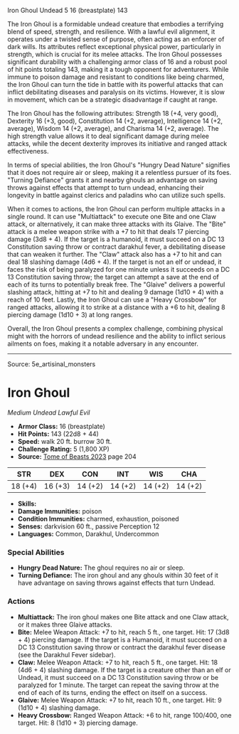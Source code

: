 <MonsterName/>Iron Ghoul</MonsterName>
<CreatureType/>Undead</CreatureType>
<CR/>5</CR>
<AC/>16 (breastplate)</AC>
<HP/>143</HP>
<summary>The Iron Ghoul is a formidable undead creature that embodies a terrifying blend of speed, strength, and resilience. With a lawful evil alignment, it operates under a twisted sense of purpose, often acting as an enforcer of dark wills. Its attributes reflect exceptional physical power, particularly in strength, which is crucial for its melee attacks. The Iron Ghoul possesses significant durability with a challenging armor class of 16 and a robust pool of hit points totaling 143, making it a tough opponent for adventurers. While immune to poison damage and resistant to conditions like being charmed, the Iron Ghoul can turn the tide in battle with its powerful attacks that can inflict debilitating diseases and paralysis on its victims. However, it is slow in movement, which can be a strategic disadvantage if caught at range.</summary>

<detail>

The Iron Ghoul has the following attributes: Strength 18 (+4, very good), Dexterity 16 (+3, good), Constitution 14 (+2, average), Intelligence 14 (+2, average), Wisdom 14 (+2, average), and Charisma 14 (+2, average). The high strength value allows it to deal significant damage during melee attacks, while the decent dexterity improves its initiative and ranged attack effectiveness.

In terms of special abilities, the Iron Ghoul's "Hungry Dead Nature" signifies that it does not require air or sleep, making it a relentless pursuer of its foes. "Turning Defiance" grants it and nearby ghouls an advantage on saving throws against effects that attempt to turn undead, enhancing their longevity in battle against clerics and paladins who can utilize such spells.

When it comes to actions, the Iron Ghoul can perform multiple attacks in a single round. It can use "Multiattack" to execute one Bite and one Claw attack, or alternatively, it can make three attacks with its Glaive. The "Bite" attack is a melee weapon strike with a +7 to hit that deals 17 piercing damage (3d8 + 4). If the target is a humanoid, it must succeed on a DC 13 Constitution saving throw or contract darakhul fever, a debilitating disease that can weaken it further. The "Claw" attack also has a +7 to hit and can deal 18 slashing damage (4d6 + 4). If the target is not an elf or undead, it faces the risk of being paralyzed for one minute unless it succeeds on a DC 13 Constitution saving throw; the target can attempt a save at the end of each of its turns to potentially break free. The "Glaive" delivers a powerful slashing attack, hitting at +7 to hit and dealing 9 damage (1d10 + 4) with a reach of 10 feet. Lastly, the Iron Ghoul can use a "Heavy Crossbow" for ranged attacks, allowing it to strike at a distance with a +6 to hit, dealing 8 piercing damage (1d10 + 3) at long ranges.

Overall, the Iron Ghoul presents a complex challenge, combining physical might with the horrors of undead resilience and the ability to inflict serious ailments on foes, making it a notable adversary in any encounter.</detail>



---

Source: 5e_artisinal_monsters

# Iron Ghoul

*Medium* *Undead* *Lawful Evil*

- **Armor Class:** 16 (breastplate)
- **Hit Points:** 143 (22d8 + 44)
- **Speed:** walk 20 ft. burrow 30 ft.
- **Challenge Rating:** 5 (1,800 XP)
- **Source:** [Tome of Beasts 2023](https://koboldpress.com/kpstore/product/tome-of-beasts-1-2023-edition/) page 204

| STR | DEX | CON | INT | WIS | CHA |
| --- | --- | --- | --- | --- | --- |
| 18 (+4) | 16 (+3) | 14 (+2) | 14 (+2) | 14 (+2) | 14 (+2) |

- **Skills:** 
- **Damage Immunities:** poison
- **Condition Immunities:** charmed, exhaustion, poisoned
- **Senses:** darkvision 60 ft., passive Perception 12
- **Languages:** Common, Darakhul, Undercommon

### Special Abilities

- **Hungry Dead Nature:** The ghoul requires no air or sleep.
- **Turning Defiance:** The iron ghoul and any ghouls within 30 feet of it have advantage on saving throws against effects that turn Undead.

### Actions

- **Multiattack:** The iron ghoul makes one Bite attack and one Claw attack, or it makes three Glaive attacks.
- **Bite:** Melee Weapon Attack: +7 to hit, reach 5 ft., one target. Hit: 17 (3d8 + 4) piercing damage. If the target is a Humanoid, it must succeed on a DC 13 Constitution saving throw or contract the darakhul fever disease (see the Darakhul Fever sidebar).
- **Claw:** Melee Weapon Attack: +7 to hit, reach 5 ft., one target. Hit: 18 (4d6 + 4) slashing damage. If the target is a creature other than an elf or Undead, it must succeed on a DC 13 Constitution saving throw or be paralyzed for 1 minute. The target can repeat the saving throw at the end of each of its turns, ending the effect on itself on a success.
- **Glaive:** Melee Weapon Attack: +7 to hit, reach 10 ft., one target. Hit: 9 (1d10 + 4) slashing damage.
- **Heavy Crossbow:** Ranged Weapon Attack: +6 to hit, range 100/400, one target. Hit: 8 (1d10 + 3) piercing damage.


